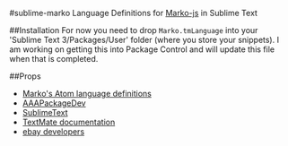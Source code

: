#sublime-marko
Language Definitions for [Marko-js](https://github.com/marko-js/marko) in Sublime Text

##Installation
For now you need to drop `Marko.tmLanguage` into your 'Sublime Text 3/Packages/User' folder (where you store your snippets). I am working on getting this into Package Control and will update this file when that is completed.

##Props
- [Marko's Atom language definitions](https://github.com/marko-js/atom-language-marko)
- [AAAPackageDev](https://bitbucket.org/guillermooo/aaapackagedev)
- [SublimeText](http://www.sublimetext.com/)
- [TextMate documentation](https://manual.macromates.com/en/language_grammars)
- [ebay developers](https://go.developer.ebay.com/)
